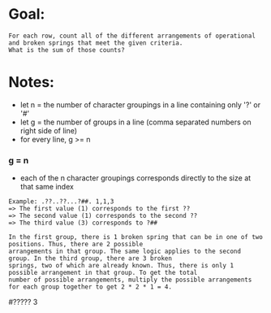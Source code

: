 # Goal:
```
For each row, count all of the different arrangements of operational and broken springs that meet the given criteria. 
What is the sum of those counts?
```

# Notes:
- let n = the number of character groupings in a line containing only '?' or '#'
- let g = the number of groups in a line (comma separated numbers on right side of line)
- for every line, g >= n

### g = n
- each of the n character groupings corresponds directly to the size at that same index
```
Example: .??..??...?##. 1,1,3
=> The first value (1) corresponds to the first ??
=> The second value (1) corresponds to the second ??
=> The third value (3) corresponds to ?##

In the first group, there is 1 broken spring that can be in one of two positions. Thus, there are 2 possible
arrangements in that group. The same logic applies to the second group. In the third group, there are 3 broken
springs, two of which are already known. Thus, there is only 1 possible arrangement in that group. To get the total
number of possible arrangements, multiply the possible arrangements for each group together to get 2 * 2 * 1 = 4.
```

#????? 3


